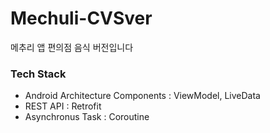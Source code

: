 # Mechuli-CVSver
메추리 앱 편의점 음식 버전입니다

### Tech Stack
- Android Architecture Components : ViewModel, LiveData
- REST API : Retrofit
- Asynchronus Task : Coroutine
